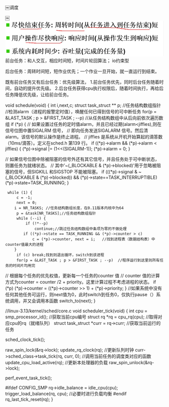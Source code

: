 ￼调度


￼![img.png](img.png)
前台任务：和人交互，相应时间短，时间片轮回算法； io约束型



后台任务：周转时间短，短作业优先；一个作业一旦开始，就一直运行到结束。


既有前台任务又有后台任务：优先级算法，
1.前台任务优先，同时后台任务随着时间，自动的提升优先级。
2.后台任务获得cpu执行权限后，随着时间执行，再给后任务降低优先级，让给前台任务。



void schedule(void)
{
int i,next,c;
struct task_struct ** p;       //任务结构数组指针
//检测alarm（进程的报警定时值），唤醒任何已得到信号的可中断任务
for(p = &LAST_TASK ; p > &FIRST_TASK ; --p)  //从任务结构数组中从后向前依次遍历数组
if (*p) {
// 如果设置过任务的定时值alarm，并且已经过期(alarm<jiffies),则在信号位图中置SIGALRM 信号，
// 即向任务发送SIGALARM 信号。然后清alarm。该信号的默认操作是终止进程。
// jiffies 是系统从开机开始算起的滴答数（10ms/滴答）。定义在sched.h 第139 行。
if ((*p)->alarm && (*p)->alarm < jiffies) {
(*p)->signal |= (1<<(SIGALRM-1));
(*p)->alarm = 0;
}

// 如果信号位图中除被阻塞的信号外还有其它信号，并且任务处于可中断状态，则置任务为就绪状态。
// 其中'~(_BLOCKABLE & (*p)->blocked)'用于忽略被阻塞的信号，但SIGKILL 和SIGSTOP 不能被阻塞。
if (((*p)->signal & ~(_BLOCKABLE & (*p)->blocked)) &&
(*p)->state==TASK_INTERRUPTIBLE)
(*p)->state=TASK_RUNNING;
}

     while (1) {
         c = -1;
         next = 0;
        i = NR_TASKS; //任务结构数组长度，在0.11版本内核中为64
         p = &task[NR_TASKS];//任务结构数组指针
         while (--i) {   
             if (!*--p)
                 continue;//跳过任务结构数组中条项为零的不做处理
            if ((*p)->state == TASK_RUNNING && (*p)->counter > c)
                c = (*p)->counter, next = i;   //找到进程表（数据结构表）中counter值最大的进程
        }
         if (c) break;找到则退出循环，switch到该进程
         for(p = &LAST_TASK ; p > &FIRST_TASK ; --p)  //程序运行到这里则所有任务的时间片均用完
// 根据每个任务的优先权值，更新每一个任务的counter 值
// counter 值的计算方式为counter = counter /2 + priority。这里计算过程不考虑进程的状态。
if (*p)
(*p)->counter = ((*p)->counter >> 1) +
(*p)->priority;
}
//如果系统中没有任何其他任务可运行，则next值为0，此时switch到任务0，仅执行pause（）系统调用，并又会调用本函数
switch_to(next);
}








//linux-3.13/kernel/sched/core.c
void scheduler_tick(void)
{
int cpu = smp_processor_id();         //获取当前cpu编号
struct rq *rq = cpu_rq(cpu);         //取得对应cpu的rq（就绪队列）
struct task_struct *curr = rq->curr;     //获取当前运行的任务

sched_clock_tick();

raw_spin_lock(&rq->lock);
update_rq_clock(rq);             //更新队列时钟
curr->sched_class->task_tick(rq, curr, 0);  //调用当前任务的调度类对应的函数
update_cpu_load_active(rq);          //更新本处理器的负载
raw_spin_unlock(&rq->lock);

perf_event_task_tick();

#ifdef CONFIG_SMP
rq->idle_balance = idle_cpu(cpu);
trigger_load_balance(rq, cpu);        //必要时进行负载均衡
#endif
rq_last_tick_reset(rq);
}
 
